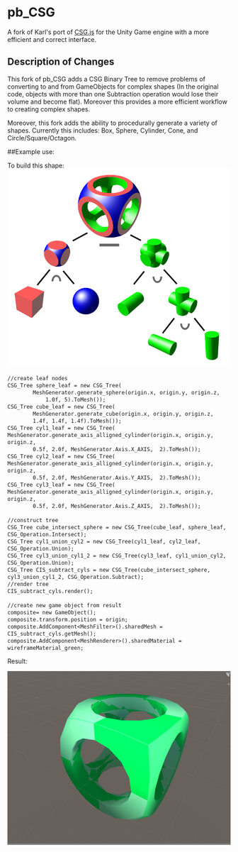 # pb_CSG

A fork of Karl's port of [CSG.js](http://evanw.github.io/csg.js/) for the Unity Game engine with a more efficient and correct interface.

## Description of Changes

This fork of pb_CSG adds a CSG Binary Tree to remove problems of converting to and from GameObjects for complex shapes (In the original code, objects with more than one Subtraction operation would lose their volume and become flat). Moreover this provides a more efficient workflow to creating complex shapes.

Moreover, this fork adds the ability to procedurally generate a variety of shapes. Currently this includes: Box, Sphere, Cylinder, Cone, and Circle/Square/Octagon. 


##Example use:

To build this shape:
![](Images/CSG_Tree_Example_1_wiki.png)


	
	//create leaf nodes
	CSG_Tree sphere_leaf = new CSG_Tree(
			MeshGenerator.generate_sphere(origin.x, origin.y, origin.z, 
				1.0f, 5).ToMesh());
	CSG_Tree cube_leaf = new CSG_Tree(
			MeshGenerator.generate_cube(origin.x, origin.y, origin.z, 
			1.4f, 1.4f, 1.4f).ToMesh());
	CSG_Tree cyl1_leaf = new CSG_Tree(
	MeshGenerator.generate_axis_alligned_cylinder(origin.x, origin.y, origin.z, 
			0.5f, 2.0f, MeshGenerator.Axis.X_AXIS,  2).ToMesh());
	CSG_Tree cyl2_leaf = new CSG_Tree(
	MeshGenerator.generate_axis_alligned_cylinder(origin.x, origin.y, origin.z, 
			0.5f, 2.0f, MeshGenerator.Axis.Y_AXIS,  2).ToMesh());
	CSG_Tree cyl3_leaf = new CSG_Tree(
	MeshGenerator.generate_axis_alligned_cylinder(origin.x, origin.y, origin.z, 
			0.5f, 2.0f, MeshGenerator.Axis.Z_AXIS,  2).ToMesh());

	//construct tree
	CSG_Tree cube_intersect_sphere = new CSG_Tree(cube_leaf, sphere_leaf, CSG_Operation.Intersect);
	CSG_Tree cyl1_union_cyl2 = new CSG_Tree(cyl1_leaf, cyl2_leaf, CSG_Operation.Union);
	CSG_Tree cyl3_union_cyl1_2 = new CSG_Tree(cyl3_leaf, cyl1_union_cyl2, CSG_Operation.Union);
	CSG_Tree CIS_subtract_cyls = new CSG_Tree(cube_intersect_sphere, cyl3_union_cyl1_2, CSG_Operation.Subtract);
	//render tree
	CIS_subtract_cyls.render();

	//create new game object from result
	composite= new GameObject();
	composite.transform.position = origin;
	composite.AddComponent<MeshFilter>().sharedMesh = CIS_subtract_cyls.getMesh();
  	composite.AddComponent<MeshRenderer>().sharedMaterial = wireframeMaterial_green;
	


Result:

![](Images/CSG_Tree_Example_1.png)

